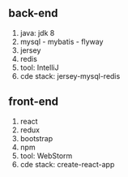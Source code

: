 ## back-end
1. java: jdk 8
2. mysql - mybatis - flyway
3. jersey
4. redis
5. tool: IntelliJ
1. cde stack: jersey-mysql-redis

## front-end
1. react
2. redux
3. bootstrap
3. npm
3. tool: WebStorm
1. cde stack: create-react-app